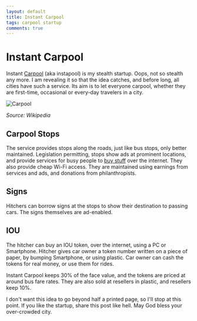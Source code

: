 ```yaml
---
layout: default
title: Instant Carpool
tags: carpool startup
comments: true
---
```

# Instant Carpool

Instant [Carpool](http://en.wikipedia.org/wiki/Carpool) (aka instapool) is my stealth startup. Oops, not so stealth any more. I am revealing it so that the idea catches, and before long, all cities have such a service. Its aim is to let everyone carpool, whether they are first-time, occasional or every-day travelers in a city.

![Carpool](https://upload.wikimedia.org/wikipedia/commons/6/62/%22Pool_It%22_Sign_North_of_Vancouver%2C_Washington%2C_Was_a_Reminder_That_the_Gasoline_Shortage_Was_Not_over_in_March%2C_1974_and_Sharing_Rides_Was_a_Good_Idea_03-1974.jpg)

_Source: Wikipedia_

## Carpool Stops

The service provides stops along the roads, just like bus stops, only better maintained. Legislation permitting, stops show ads at prominent locations, and provide services for busy people to [buy stuff](http://articles.chicagotribune.com/2012-05-04/business/ct-biz-0504-peapod-20120504_1_peapod-mobile-app-online-grocer) over the internet. They also provide cheap Wi-Fi access. They are maintained using earnings from services and ads, and donations from philanthropists.

## Signs

Hitchers can borrow signs at the stops to show their destination to passing cars. The signs themselves are ad-enabled.

## IOU

The hitcher can buy an IOU token, over the internet, using a PC or Smartphone. Hitcher gives car owner a token number written on a piece of paper, by bumping Smartphone, or using plastic. Car owner can cash the tokens for real money, or use them for rides.

Instant Carpool keeps 30% of the face value, and the tokens are priced at around bus fare rates. They are also sold at resellers in plastic, and resellers keep 10%.

I don't want this idea to go beyond half a printed page, so I'll stop at this point. If you like the startup, share this post like hell. May God bless your over-crowded city.
